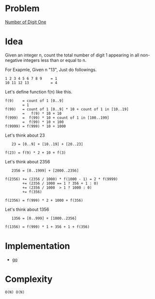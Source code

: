 # Problem

[Number of Digit One](https://leetcode.com/problems/number-of-digit-one/)

# Idea

Given an integer n, count the total number of digit 1 appearing in all
non-negative integers less than or equal to n.

For Exapmle, Given n "13", Just do followings.

```
1 2 3 4 5 6 7 8 9    = 1
10 11 12 13          = 4
```

Let's define function f(n) like this.

```
f(9)    = count of 1 [0..9]
        = 1 
f(99)   = count of 1 [0..9] * 10 + count of 1 in [10..19]
        =   f(9) * 10 + 10 
f(999)  =  f(99) * 10 + count of 1 in [100..199] 
        =  f(99) * 10 + 100
f(9999) = f(999) * 10 + 1000
```

Let's think about 23

```
   23 = [0..9] + [10..19] + [20..23]
   
f(23) = f(9) * 2 + 10 + f(3) 
```

Let's think about 2356

```
   2356 = [0..1999] + [2000..2356]
   
f(2356) += (2356 / 1000) * f(1000 - 1) = 2 * f(9999)
        += (2356 / 1000 == 1 ? 356 + 1 : 0)
        += (2356 / 1000  > 1 ? 1000 : 0)
        += f(356)
        
f(2356) = f(999) * 2 + 1000 + f(356)
```

Let's think about 1356

```
   1356 = [0..999] + [1000..2356]

f(1356) = f(999) * 1 + 356 + 1 + f(356)
```

# Implementation

* [go](a.go)

# Complexity

```
O(N) O(N)
```
